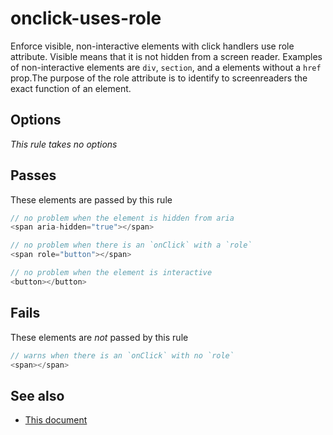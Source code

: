 # onclick-uses-role


Enforce visible, non-interactive elements with click handlers use role
attribute. Visible means that it is not hidden from a screen reader. Examples of
non-interactive elements are `div`, `section`, and a elements without a `href`
prop.The purpose of the role attribute is to identify to screenreaders the exact
function of an element.


## Options

*This rule takes no options*

## Passes

These elements are passed by this rule
```js
// no problem when the element is hidden from aria
<span aria-hidden="true"></span>

// no problem when there is an `onClick` with a `role`
<span role="button"></span>

// no problem when the element is interactive
<button></button>
```

## Fails

These elements are *not* passed by this rule
```js
// warns when there is an `onClick` with no `role`
<span></span>
```

## See also

 - [This document](http://www.w3.org/TR/wai-aria/roles#role_definitions)